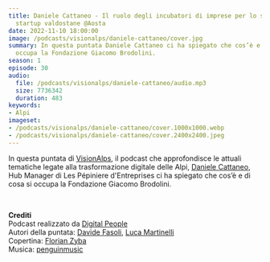 ```yaml
---
title: Daniele Cattaneo - Il ruolo degli incubatori di imprese per lo sviluppo delle
  startup valdostane @Aosta
date: 2022-11-10 18:00:00
image: /podcasts/visionalps/daniele-cattaneo/cover.jpg
summary: In questa puntata Daniele Cattaneo ci ha spiegato che cos’è e di cosa si
  occupa la Fondazione Giacomo Brodolini.
season: 1
episode: 30
audio:
  file: /podcasts/visionalps/daniele-cattaneo/audio.mp3
  size: 7736342
  duration: 483
keywords:
- Alpi
imageset:
- /podcasts/visionalps/daniele-cattaneo/cover.1000x1000.webp
- /podcasts/visionalps/daniele-cattaneo/cover.2400x2400.jpeg
---
```


In questa puntata di [VisionAlps](https://www.visionalps.com/), il podcast che approfondisce le attuali tematiche legate alla trasformazione digitale delle Alpi, [Daniele Cattaneo](https://www.linkedin.com/in/daniele-cattaneo-957098139/), Hub Manager di Les Pépiniere d'Entreprises ci ha spiegato che cos’è e di cosa si occupa la Fondazione Giacomo Brodolini.

<br>

**Crediti**<br>
Podcast realizzato da [Digital People](https://w3id.org/digitalpeople)<br>
Autori della puntata: [Davide Fasoli](https://www.linkedin.com/in/davide-fasoli-2b3246179/), [Luca Martinelli](https://www.linkedin.com/in/luca-martinelli/)<br>
Copertina: [Florian Zyba](https://www.linkedin.com/in/florian-zyba/)<br>
Musica: [penguinmusic](https://pixabay.com/users/penguinmusic-24940186/)